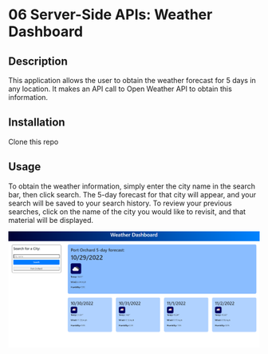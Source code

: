 # 06 Server-Side APIs: Weather Dashboard

## Description

This application allows the user to obtain the weather forecast for 5 days in any location. It makes an API call to Open Weather API to obtain this information. 

## Installation

Clone this repo

## Usage

To obtain the weather information, simply enter the city name in the search bar, then click search. The 5-day forecast for that city will appear, and your search will be saved to your search history. To review your previous searches, click on the name of the city you would like to revisit, and that material will be displayed. 

![a screenshot of the project](Assets/weather-api.png)




